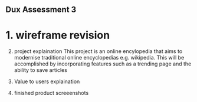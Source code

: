 ## Dux Assessment 3


# 1. wireframe revision
  


2. project explaination 
This project is an online encylopedia that aims to modernise traditional online encyclopedias e.g. wikipedia.
This will be accomplished by incorporating features such as a trending page and the ability to save articles


4. Value to users explaination



5. finished product screeenshots





